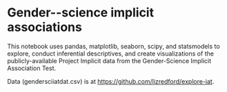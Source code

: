 # Gender--science implicit associations

This notebook uses pandas, matplotlib, seaborn, scipy, and statsmodels to explore, conduct inferential descriptives, and create visualizations of the publicly-available Project Implicit data from the Gender-Science Implicit Association Test.

Data (gendersciiatdat.csv) is at https://github.com/lizredford/explore-iat.
